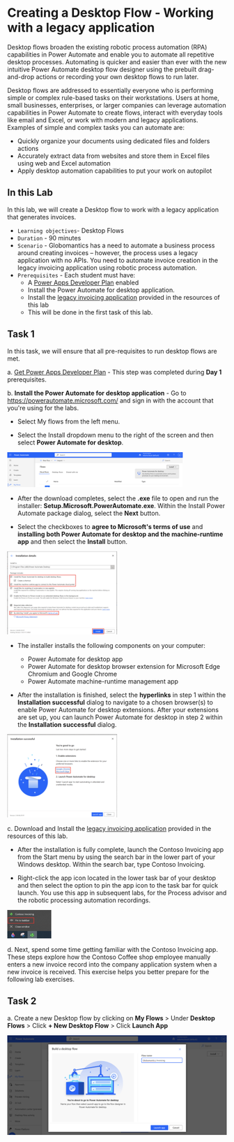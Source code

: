 # Creating a Desktop Flow - Working with a legacy application

Desktop flows broaden the existing robotic process automation (RPA) capabilities in Power Automate and enable you to automate all repetitive desktop processes. Automating is quicker and easier than ever with the new intuitive Power Automate desktop flow designer using the prebuilt drag-and-drop actions or recording your own desktop flows to run later.

Desktop flows are addressed to essentially everyone who is performing simple or complex rule-based tasks on their workstations. Users at home, small businesses, enterprises, or larger companies can leverage automation capabilities in Power Automate to create flows, interact with everyday tools like email and Excel, or work with modern and legacy applications. Examples of simple and complex tasks you can automate are:

* Quickly organize your documents using dedicated files and folders actions
* Accurately extract data from websites and store them in Excel files using web and Excel automation
* Apply desktop automation capabilities to put your work on autopilot

## In this Lab
In this lab, we will create a Desktop flow to work with a legacy application that generates invoices.

* `Learning objectives`- Desktop Flows
* `Duration` - 90 minutes
* `Scenario` - Globomantics has a need to automate a business process around creating invoices – however, the process uses a legacy application with no APIs.	You need to automate invoice creation in the legacy invoicing application using robotic process automation.
* `Prerequisites` - Each student must have:
    - A [Power Apps Developer Plan](https://www.microsoft.com/en/power-platform/products/power-apps/free) enabled  
    - Install the Power Automate for desktop application. 
    - Install the [legacy invoicing application](/labs/rpa/desktopflow/resources/ContosoInvoicingSetup.zip) provided in the resources of this lab
    - This will be done in the first task of this lab.


## Task 1

In this task, we will ensure that all pre-requisites to run desktop flows are met.

a. [Get Power Apps Developer Plan](https://www.microsoft.com/en/power-platform/products/power-apps/free) - This step was completed during __Day 1__ prerequisites.

b.  __Install the Power Automate for desktop application__ - Go to https://powerautomate.microsoft.com/ and sign in with the account that you're using for the labs.

- Select My flows from the left menu.


- Select the Install dropdown menu to the right of the screen and then select __Power Automate for desktop__.

<img src="images/image.png" alt="image" width="80%" height="80%">

- After the download completes, select the __.exe__ file to open and run the installer: __Setup.Microsoft.PowerAutomate.exe__. Within the Install Power Automate package dialog, select the __Next__ button.

- Select the checkboxes to __agree to Microsoft's terms of use__ and __installing both Power Automate for desktop and the machine-runtime app__ and then select the __Install__ button.

<img src="images/image-1.png" alt="image" width="50%" height="50%">


- The installer installs the following components on your computer:
    - Power Automate for desktop app
    - Power Automate for desktop browser extension for Microsoft Edge Chromium and Google Chrome
    - Power Automate machine-runtime management app


- After the installation is finished, select the __hyperlinks__ in step 1 within the __Installation successful__ dialog to navigate to a chosen browser(s) to enable Power Automate for desktop extensions. After your extensions are set up, you can launch Power Automate for desktop in step 2 within the __Installation successful__ dialog.


<img src="images/image-2.png" alt="image" width="50%" height="50%">

c. Download and Install the [legacy invoicing application](/labs/rpa/desktopflow/resources/ContosoInvoicingSetup.zip) provided in the resources of this lab. 

- After the installation is fully complete, launch the Contoso Invoicing app from the Start menu by using the search bar in the lower part of your Windows desktop. Within the search bar, type Contoso Invoicing.

- Right-click the app icon located in the lower task bar of your desktop and then select the option to pin the app icon to the task bar for quick launch. You use this app in subsequent labs, for the Process advisor and the robotic processing automation recordings.


<img src="images/image-3.png" alt="image" width="20%" height="20%">


d. Next, spend some time getting familiar with the Contoso Invoicing app. These steps explore how the Contoso Coffee shop employee manually enters a new invoice record into the company application system when a new invoice is received. This exercise helps you better prepare for the following lab exercises.


## Task 2

a. Create a new Desktop flow by clicking on __My Flows__ > Under __Desktop Flows__ > Click __+ New Desktop Flow__ > Click __Launch App__

![Alt text](image.png)